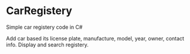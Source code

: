 # CarRegistery
Simple car registery code in C#

Add car based its license plate, manufacture, model, year, owner, contact info.
Display and search registery.
